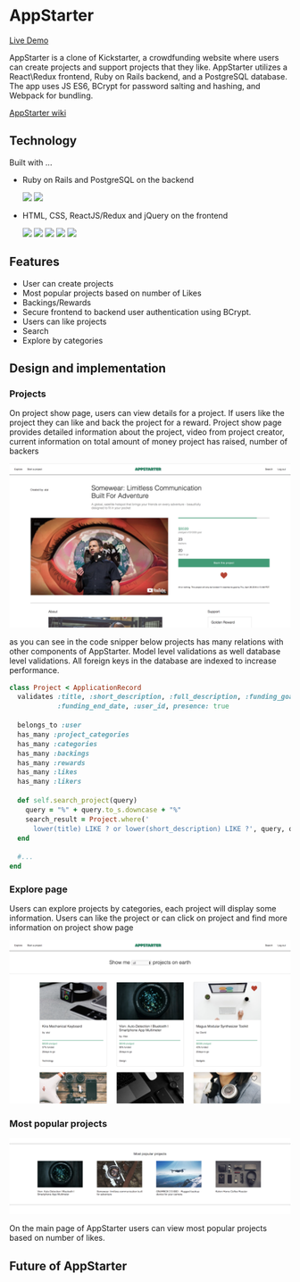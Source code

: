 # AppStarter

[Live Demo](https://apstarter.herokuapp.com/)

AppStarter is a clone of Kickstarter, a crowdfunding website where users can create projects and support projects that they like. AppStarter utilizes a React\Redux frontend, Ruby on Rails backend, and a PostgreSQL database. The app uses JS ES6, BCrypt for password salting and hashing, and Webpack for bundling.

[AppStarter wiki](https://github.com/achynaliev/AppStarter/wiki)

## Technology

Built with ...
* Ruby on Rails and PostgreSQL on the backend

  <img src="https://user-images.githubusercontent.com/26920351/36052369-45a5788a-0da2-11e8-8058-8ef5c98c759c.jpeg" height="30">
  <img src="https://user-images.githubusercontent.com/26920351/36052411-766d6d88-0da2-11e8-8585-8fe14190f03b.png" width="30">  
* HTML, CSS, ReactJS/Redux and jQuery on the frontend

  <img src="https://user-images.githubusercontent.com/26920351/36052477-a6e7e416-0da2-11e8-813a-1ee556d4d8b0.png" width="30">  <img src="https://user-images.githubusercontent.com/26920351/36052488-b2fb00b2-0da2-11e8-995b-aeac3b9e68bb.png" height="30">  <img src="https://user-images.githubusercontent.com/26920351/36052718-a5709848-0da3-11e8-8a16-bf47966d3f63.png" width="25">  <img src="https://user-images.githubusercontent.com/26920351/36052733-b59ab8f2-0da3-11e8-941b-2afc80a4219e.png" width="25">  <img src="https://user-images.githubusercontent.com/26920351/36052738-c0aa4ed8-0da3-11e8-9497-aade7259fbfd.png" width="34">

## Features

  * User can create projects
  * Most popular projects based on number of Likes
  * Backings/Rewards
  * Secure frontend to backend user authentication using BCrypt.
  * Users can like projects
  * Search
  * Explore by categories

## Design and implementation

### Projects


On project show page, users can view details for a project. If users like the project they can like and back the project for a reward. Project show page provides detailed information about the project, video from project creator, current information on total amount of money project has raised, number of backers


![main](https://github.com/achynaliev/AppStarter/blob/master/wireframes/projectpage.png)

as you can see in the code snipper below projects has many relations with other components of AppStarter. Model level validations as well database level validations. All foreign keys in the database are indexed to increase performance.


```ruby
class Project < ApplicationRecord
  validates :title, :short_description, :full_description, :funding_goal,
            :funding_end_date, :user_id, presence: true

  belongs_to :user
  has_many :project_categories
  has_many :categories
  has_many :backings
  has_many :rewards
  has_many :likes
  has_many :likers

  def self.search_project(query)
    query = "%" + query.to_s.downcase + "%"
    search_result = Project.where('
      lower(title) LIKE ? or lower(short_description) LIKE ?', query, query)
  end

  #...
end

```

### Explore page

Users can explore projects by categories, each project will display some information. Users can like the project or can click on project and find more information on project show page

![explore](https://github.com/achynaliev/AppStarter/blob/master/wireframes/explorepage.png)

### Most popular projects

![explore](https://github.com/achynaliev/AppStarter/blob/master/wireframes/mostpopular.png)

On the main page of AppStarter users can view most popular projects based on number of likes.

## Future of AppStarter

